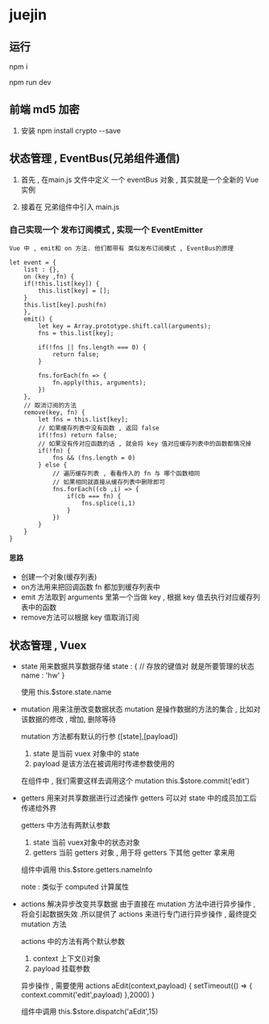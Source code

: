 # juejin

## 运行

npm i 

npm run dev


## 前端 md5 加密
1. 安装
 npm install crypto --save

 
## 状态管理 , EventBus(兄弟组件通信)

1. 首先 , 在main.js 文件中定义 一个 eventBus 对象 , 其实就是一个全新的 Vue实例

2. 接着在 兄弟组件中引入 main.js


###  自己实现一个 发布订阅模式 , 实现一个 EventEmitter
    Vue 中 , emit和 on 方法. 他们都带有 类似发布订阅模式 , EventBus的原理

    let event = {
        list : {},
        on (key ,fn) {
        if(!this.list[key]) {
            this.list[key] = [];
        }
        this.list[key].push(fn)
        },
        emit() {
            let key = Array.prototype.shift.call(arguments);
            fns = this.list[key];

            if(!fns || fns.length === 0) {
                return false;
            }

            fns.forEach(fn => {
                fn.apply(this, arguments);
            })
        },
        // 取消订阅的方法
        remove(key, fn) {
            let fns = this.list[key];
            // 如果缓存列表中没有函数 , 返回 false
            if(!fns) return false;
            // 如果没有传对应函数的话 , 就会将 key 值对应缓存列表中的函数都情况掉
            if(!fn) {
                fns && (fns.length = 0)
            } else {
                // 遍历缓存列表 , 看看传入的 fn 与 哪个函数相同
                // 如果相同就直接从缓存列表中删除即可
                fns.forEach((cb ,i) => {
                    if(cb === fn) {
                        fns.splice(i,1)
                    }
                })
            }
        }
    }

#### 思路
- 创建一个对象(缓存列表)
- on方法用来把回调函数 fn 都加到缓存列表中
- emit 方法取到 arguments 里第一个当做 key , 根据 key 值去执行对应缓存列表中的函数
- remove方法可以根据 key 值取消订阅

## 状态管理 , Vuex

- state 用来数据共享数据存储
    state : {
        // 存放的键值对 就是所要管理的状态
        name : 'hw'
    }

    使用
    this.$store.state.name

- mutation 用来注册改变数据状态
    mutation 是操作数据的方法的集合 , 比如对该数据的修改 , 增加, 删除等待

    mutation 方法都有默认的行参
    ([state],[payload])
   1. state 是当前 vuex 对象中的 state
   2. payload 是该方法在被调用时传递参数使用的

   在组件中 , 我们需要这样去调用这个 mutation
   this.$store.commit('edit')

- getters 用来对共享数据进行过滤操作
    getters 可以对 state 中的成员加工后传递给外界
    
    getters 中方法有两默认参数
    1. state 当前 vuex对象中的状态对象
    2. getters 当前 getters 对象 , 用于将 getters 下其他 getter 拿来用

    组件中调用
    this.$store.getters.nameInfo

    note : 类似于 computed 计算属性

- actions 解决异步改变共享数据
    由于直接在 mutation 方法中进行异步操作 , 将会引起数据失效 .所以提供了 actions 来进行专门进行异步操作 , 最终提交 mutation 方法

    actions 中的方法有两个默认参数
    1. context 上下文()对象
    2. payload 挂载参数

    异步操作 , 需要使用 actions
    aEdit(context,payload) {
        setTimeout(() => {
            context.commit('edit',payload)
        },2000)
    }
    
    组件中调用
    this.$store.dispatch('aEdit',15)


